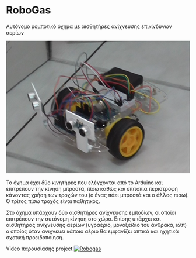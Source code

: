 # RoboGas
Αυτόνομο ρομποτικό όχημα με αισθητήρες ανίχνευσης επικίνδυνων αερίων

![image](https://github.com/5dimkilkis/RoboGas/blob/master/RoboGas.png)

Το όχημα έχει δύο κινητήρες που ελέγχονται από το Arduino και επιτρέπουν την κίνηση μπροστά, πίσω καθώς και επιτόπια περιστροφή κάνοντας χρήση των τροχών του (ο ένας πάει μπροστά και ο άλλος πισω). Ο τρίτος πίσω τροχός είναι παθητικός.

Στο όχημα υπάρχουν δύο αισθητήρες ανίχνευσης εμποδίων, οι οποίοι επιτρέπουν την αυτόνομη κίνηση στο χώρο.
Επίσης υπάρχει και αισθητήρας ανίχνευσης αερίων (υγραέριο, μονοξείδιο του άνθρακα, κλπ) ο οποίος όταν ανιχνέυει κάποιο αέριο θα εμφανίζει οπτικά και ηχητικά σχετική προειδοποίηση.

Video παρουσίασης project 
[![Robogas](http://img.youtube.com/vi/DBfr24ylaT8/0.jpg)](http://www.youtube.com/watch?v=DBfr24ylaT8 "Robogas")

